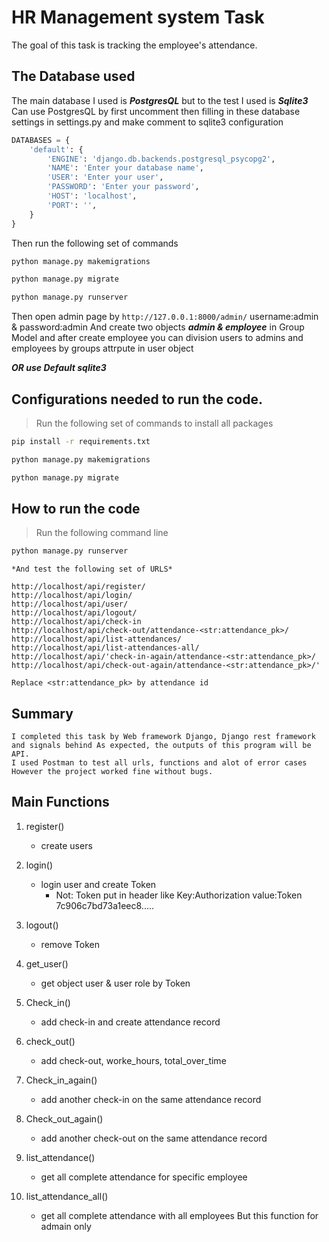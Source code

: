 # HR Management system Task

The goal of this task is tracking the employee's attendance.



## The Database used

The main database I used is ***PostgresQL*** but to the test I used is ***Sqlite3***
Can use PostgresQL by first uncomment then filling in these database settings in settings.py 
and make comment to sqlite3 configuration  

```python
DATABASES = {
    'default': {
        'ENGINE': 'django.db.backends.postgresql_psycopg2',
        'NAME': 'Enter your database name',
        'USER': 'Enter your user',
        'PASSWORD': 'Enter your password',
        'HOST': 'localhost',
        'PORT': '',
    }
}
```

Then run the following set of commands

```bash
python manage.py makemigrations

python manage.py migrate

python manage.py runserver
```

Then open admin page by `http://127.0.0.1:8000/admin/` username:admin & password:admin
And create two objects ***admin & employee*** in Group Model and after create employee 
you can division users to admins and employees by groups attrpute in user object  

***OR use Default sqlite3***


## Configurations needed to run the code.

>Run the following set of commands to install all packages

```bash
pip install -r requirements.txt

python manage.py makemigrations

python manage.py migrate

```


## How to run the code

>Run the following command line

```bash
python manage.py runserver
```

```
*And test the following set of URLS*

http://localhost/api/register/
http://localhost/api/login/
http://localhost/api/user/
http://localhost/api/logout/
http://localhost/api/check-in
http://localhost/api/check-out/attendance-<str:attendance_pk>/
http://localhost/api/list-attendances/
http://localhost/api/list-attendances-all/
http://localhost/api/'check-in-again/attendance-<str:attendance_pk>/
http://localhost/api/check-out-again/attendance-<str:attendance_pk>/'

Replace <str:attendance_pk> by attendance id

```


## Summary 

```
I completed this task by Web framework Django, Django rest framework and signals behind As expected, the outputs of this program will be API.
I used Postman to test all urls, functions and alot of error cases However the project worked fine without bugs.
```


## Main Functions

1. register()
    - create users

2. login()
    - login user and create Token
        - Not: Token put in header like Key:Authorization value:Token 7c906c7bd73a1eec8..... 

3. logout()
    - remove Token

4. get_user()
    - get object user & user role by Token 

5. Check_in()
    - add check-in and create attendance record

6. check_out()
    - add check-out, worke_hours, total_over_time

7. Check_in_again()
    - add another check-in on the same attendance record

8. Check_out_again()
    - add another check-out on the same attendance record

9. list_attendance()
    - get all complete attendance for specific employee

10. list_attendance_all()
    - get all complete attendance with all employees But this function for admain only  

